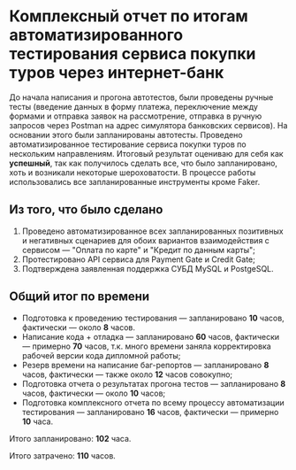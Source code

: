 # Комплексный отчет по итогам автоматизированного тестирования сервиса покупки туров через интернет-банк

До начала написания и прогона автотестов, были проведены ручные тесты (введение данных в форму платежа, переключение между формами и отправка заявок на рассмотрение, отправка в ручную запросов через Postman на адрес симулятора банковских сервисов). На основании этого были запланированы автотесты. 
Проведено автоматизированное тестирование сервиса покупки туров по нескольким направлениям. Итоговый результат оцениваю для себя как **успешный**, так как получилось сделать все, 
что было запланировано, хоть и возникали некоторые шероховатости. В процессе работы использовались все запланированные инструменты кроме Faker.

## Из того, что было сделано

1. Проведено автоматизированное всех запланированных позитивных и негативных сценариев для обоих вариантов взаимодействия с сервисом — "Оплата по карте" и "Кредит по данным карты";
2. Протестировано API сервиса для Payment Gate и Credit Gate;
3. Подтверждена заявленная поддержка СУБД MySQL и PostgeSQL.


## Общий итог по времени

- Подготовка к проведению тестирования — запланировано **10** часов, фактически — около **8** часов.
- Написание кода + отладка — запланировано **60** часов, фактически — примерно **70** часов, т.к. много времени заняла корректировка рабочей версии кода дипломной работы;
- Резерв времени на написание баг-репортов — запланировано **8** часов, фактически — также около **12** часов совокупно;
- Подготовка отчета о результатах прогона тестов — запланировано **8** часов,  фактически — около **10** часов;
- Подготовка комплексного отчета по всему процессу автоматизации тестирования — запланировано **16** часов, фактически — примерно **10** часа.

Итого запланировано: **102** часа.

Итого затрачено: **110** часов.
